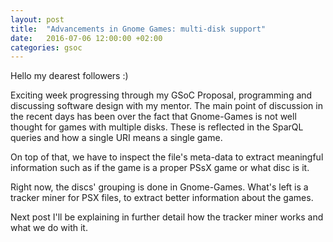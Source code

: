 ```yaml
---
layout: post
title:  "Advancements in Gnome Games: multi-disk support"
date:   2016-07-06 12:00:00 +02:00
categories: gsoc
---
```

Hello my dearest followers :)

Exciting week progressing through my GSoC Proposal, programming and discussing
software design with my mentor. The main point of discussion in the recent days
has been over the fact that Gnome-Games is not well thought for games with multiple
disks. These is reflected in the SparQL queries and how a single URI means a single game.

On top of that, we have to inspect the file's meta-data to extract meaningful information
such as if the game is a proper PSsX game or what disc is it.

Right now, the discs' grouping is done in Gnome-Games. What's left is a tracker miner
for PSX files, to extract better information about the games.

Next post I'll be explaining in further detail how the tracker miner works
and what we do with it.
